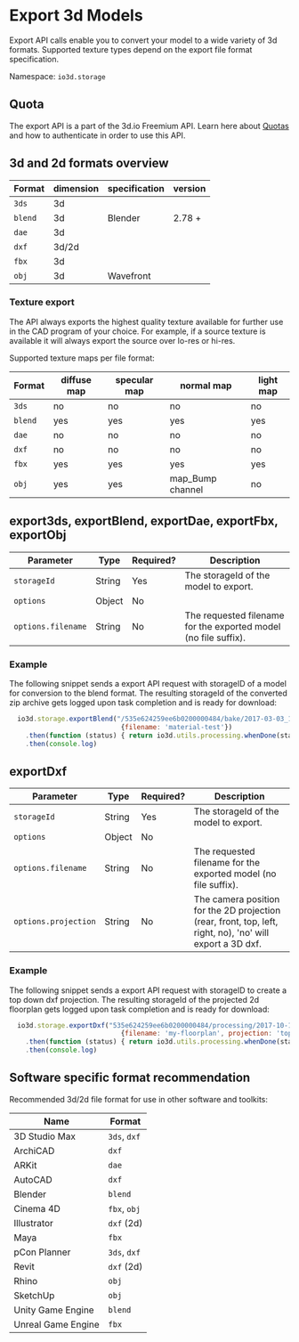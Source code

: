 # Export 3d Models

Export API calls enable you to convert your model to a wide variety of 3d formats.
Supported texture types depend on the export file format specification.

Namespace: `io3d.storage`

## Quota

The export API is a part of the 3d.io Freemium API. Learn here about [Quotas](https://3d.io/docs/api/1/authentication.html)
and how to authenticate in order to use this API.

## 3d and 2d formats overview

| Format   | dimension | specification | version |
| ---      | ---       | --- | --- |
| `3ds`    | 3d        | | |
| `blend`  | 3d        | Blender | 2.78 +|
| `dae`    | 3d        | | |
| `dxf`    | 3d/2d     | | |
| `fbx`    | 3d        | | |
| `obj`    | 3d        | Wavefront| |

### Texture export

The API always exports the highest quality texture available for further use in the CAD program of your choice.
For example, if a source texture is available it will always export the source over lo-res or hi-res.

Supported texture maps per file format:

| Format   | diffuse map | specular map | normal map | light map |
| ---      | ---         | ---          | ---        | ---       |
| `3ds`    | no          | no           | no         | no        |
| `blend`  | yes         | yes          | yes        | yes       |
| `dae`    | no          | no           | no         | no        |
| `dxf`    | no          | no           | no         | no        |
| `fbx`    | yes         | yes          | yes        | yes       |
| `obj`    | yes         | yes          | map_Bump channel | no        |


## export3ds,  exportBlend, exportDae, exportFbx, exportObj

| Parameter | Type | Required? | Description |
| --- | --- | --- | --- |
| `storageId` | String | Yes | The storageId of the model to export. |
| `options` | Object | No | |
| `options.filename`  | String | No | The requested filename for the exported model (no file suffix). |

### Example

The following snippet sends a export API request with storageID of a model for conversion to the blend format.
The resulting storageId of the converted zip archive gets logged upon task completion and is ready for download:

```javascript
  io3d.storage.exportBlend("/535e624259ee6b0200000484/bake/2017-03-03_10-15-49_M7nYrh/regular/lighting.gz.data3d.buffer",
                            {filename: 'material-test'})
    .then(function (status) { return io3d.utils.processing.whenDone(status)})
    .then(console.log)
```

## exportDxf

| Parameter | Type | Required? | Description |
| --- | --- | --- | --- |
| `storageId` | String | Yes  | The storageId of the model to export. |
| `options` | Object | No | |
| `options.filename`  | String | No | The requested filename for the exported model (no file suffix). |
| `options.projection`| String | No | The camera position for the 2D projection (rear, front, top, left, right, no), 'no' will export a 3D dxf. |

### Example

The following snippet sends a export API request with storageID to create a top down dxf projection.
The resulting storageId of the projected 2d floorplan gets logged upon task completion and is ready for download:

```javascript
  io3d.storage.exportDxf("535e624259ee6b0200000484/processing/2017-10-17_07-26-42_eqgq9n/lighting.gz.data3d.buffer",
                            {filename: 'my-floorplan', projection: 'top'})
    .then(function (status) { return io3d.utils.processing.whenDone(status)})
    .then(console.log)
```

## Software specific format recommendation

Recommended 3d/2d file format for use in other software and toolkits:

| Name          | Format |
| ---           | ---    |
| 3D Studio Max | `3ds`, `dxf` |
| ArchiCAD      | `dxf` |
| ARKit         | `dae` |
| AutoCAD       | `dxf` |
| Blender       | `blend` |
| Cinema 4D     | `fbx`, `obj` |
| Illustrator   | `dxf` (2d) |
| Maya          | `fbx` |
| pCon Planner  | `3ds`, `dxf` |
| Revit         | `dxf` (2d) |
| Rhino         | `obj` |
| SketchUp      | `obj` |
| Unity Game Engine  | `blend` |
| Unreal Game Engine | `fbx` |